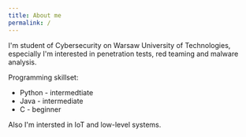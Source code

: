 ```yaml
---
title: About me
permalink: /
---
```


I'm student of Cybersecurity on Warsaw University of Technologies, especially I'm interested in penetration tests, red teaming and malware analysis. 

Programming skillset:
* Python - intermedtiate
* Java - intermediate
* C - beginner

Also I'm intersted in IoT and low-level systems.


<link rel="shortcut icon" type="image/x-icon" href="favicon.ico">
